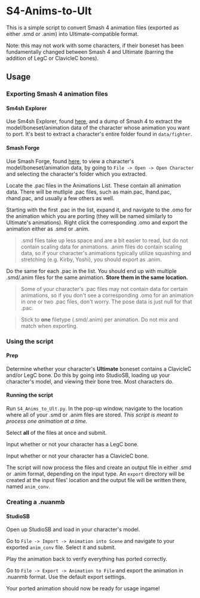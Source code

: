 # S4-Anims-to-Ult

This is a simple script to convert Smash 4 animation files (exported as either .smd or .anim) into Ultimate-compatible format.

Note: this may not work with some characters, if their boneset has been fundamentally changed between Smash 4 and Ultimate (barring the addition of LegC or ClavicleC bones).

## Usage
### Exporting Smash 4 animation files
#### Sm4sh Explorer
Use Sm4sh Explorer, found [here](https://github.com/Deinonychus71/Sm4shExplorer), and a dump of Smash 4 to extract the model/boneset/animation data of the character whose animation you want to port. It's best to extract a character's entire folder found in `data/fighter`.

#### Smash Forge
Use Smash Forge, found [here](https://github.com/jam1garner/Smash-Forge), to view a character's model/boneset/animation data, by going to `File -> Open -> Open Character` and selecting the character's folder which you extracted.  
 
Locate the .pac files in the Animations List. These contain all animation data. There will be mutliple .pac files, such as main.pac, lhand.pac, rhand.pac, and usually a few others as well.
 
Starting with the first .pac in the list, expand it, and navigate to the .omo for the animation which you are porting (they will be named similarly to Ultimate's animations). Right click the corresponding .omo and export the animation either as .smd or .anim.
 
>.smd files take up less space and are a bit easier to read, but do not contain scaling data for animations. .anim files do contain scaling data, so if your character's animations typically utilize squashing and stretching (e.g. Kirby, Yoshi), you should export as .anim.

Do the same for each .pac in the list. You should end up with multiple .smd/.anim files for the same animation. **Store them in the same location.**
>Some of your character's .pac files may not contain data for certain animations, so if you don't see a corresponding .omo for an animation in one or two .pac files, don't worry. The pose data is just null for that .pac.

>Stick to **one** filetype (.smd/.anim) per animation. Do not mix and match when exporting.

### Using the script
#### Prep
Determine whether your character's **Ultimate** boneset contains a ClavicleC and/or LegC bone. Do this by going into StudioSB, loading up your character's model, and viewing their bone tree. Most characters do.

#### Running the script
Run `S4_Anims_to_Ult.py`. In the pop-up window, navigate to the location where all of your .smd or .anim files are stored. *This script is meant to process one animation at a time.*

Select **all** of the files at once and submit.

Input whether or not your character has a LegC bone.

Input whether or not your character has a ClavicleC bone.

The script will now process the files and create an output file in either .smd or .anim format, depending on the input type. An `export` directory will be created at the input files' location and the output file will be written there, named `anim_conv`.
### Creating a .nuanmb
#### StudioSB
Open up StudioSB and load in your character's model.

Go to `File -> Import -> Animation into Scene` and navigate to your exported `anim_conv` file. Select it and submit.

Play the animation back to verify everything has ported correctly.

Go to `File -> Export -> Animation to File` and export the animation in .nuanmb format. Use the default export settings.

Your ported animation should now be ready for usage ingame!
